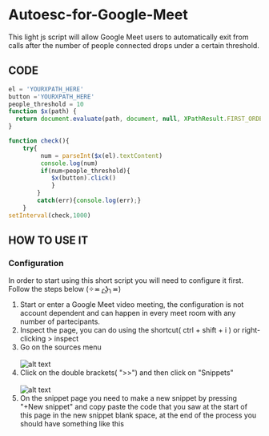 # Autoesc-for-Google-Meet
This light js script will allow Google Meet users to automatically exit from calls after the number of people connected drops under a certain threshold. 
## CODE
```javascript
el = 'YOURXPATH_HERE'
button ='YOURXPATH_HERE'
people_threshold = 10
function $x(path) {
  return document.evaluate(path, document, null, XPathResult.FIRST_ORDERED_NODE_TYPE, null).singleNodeValue;
}

function check(){
    try{
         num = parseInt($x(el).textContent)
         console.log(num)
         if(num<people_threshold){
            $x(button).click()
            }
        }
        catch(err){console.log(err);}
    }
setInterval(check,1000)
```
## HOW TO USE IT 
### Configuration  
In order to start using this short script you will need to configure it first. Follow the steps below (✧≖╭͜ʖ╮≖)
1. Start or enter a Google Meet video meeting, the configuration is not account dependent and can happen in every meet room  with any number of partecipants. 
2. Inspect the page, you can do using the shortcut( ctrl + shift + i ) or right-clicking > inspect
3. Go on the sources menu <br/>  <br/> ![alt text](https://i.imgur.com/h26Upb8.png)
4. Click on the double brackets( ">>") and then click on "Snippets" <br/>  <br/> ![alt text](https://i.imgur.com/GBTWXIZ.png)
5. On the snippet page you need to make a new snippet by pressing "+New snippet" and copy paste the code that you saw at the start of this page in the new snippet blank space, at the end of the process you should have something like this  <br/>  <br/>


